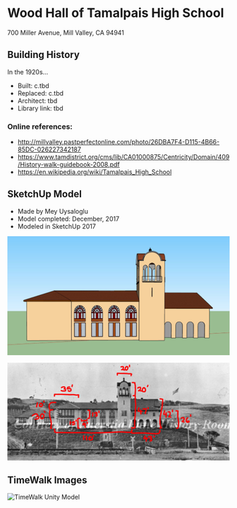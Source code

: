 # Wood Hall of Tamalpais High School
700 Miller Avenue, Mill Valley, CA 94941

## Building History
In the 1920s...

- Built: c.tbd
- Replaced: c.tbd
- Architect: tbd
- Library link: tbd



### Online references:
- http://millvalley.pastperfectonline.com/photo/26DBA7F4-D115-4B66-85DC-026227342187
- https://www.tamdistrict.org/cms/lib/CA01000875/Centricity/Domain/409/History-walk-guidebook-2008.pdf
- https://en.wikipedia.org/wiki/Tamalpais_High_School

## SketchUp Model
- Made by Mey Uysaloglu
- Model completed: December, 2017
- Modeled in SketchUp 2017

![SketchUp Make 2017 model screenshot](https://github.com/TimeWalkOrg/building-mill-valley-ca-wood-hall/blob/master/wood-hall-1920.jpg)

![1914 Image](https://github.com/TimeWalkOrg/building-mill-valley-ca-wood-hall/blob/master/wood-hall-1914-measured.JPG)

## TimeWalk Images
![TimeWalk Unity Model](tbd)

